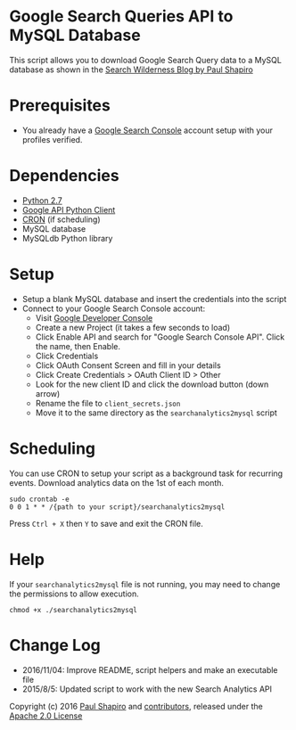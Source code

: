 Google Search Queries API to MySQL Database
===========================================

This script allows you to download Google Search Query data to a MySQL database as shown in the [Search Wilderness Blog by Paul Shapiro][1]

# Prerequisites
* You already have a [Google Search Console][2] account setup with your profiles verified.

# Dependencies
* [Python 2.7][3]
* [Google API Python Client][4]
* [CRON][5] (if scheduling)
* MySQL database
* MySQLdb Python library

# Setup
- Setup a blank MySQL database and insert the credentials into the script
- Connect to your Google Search Console account:
    - Visit [Google Developer Console][6]
    - Create a new Project (it takes a few seconds to load)
    - Click Enable API and search for "Google Search Console API". Click the name, then Enable.
    - Click Credentials
    - Click OAuth Consent Screen and fill in your details
    - Click Create Credentials > OAuth Client ID > Other
    - Look for the new client ID and click the download button (down arrow)
    - Rename the file to `client_secrets.json`
    - Move it to the same directory as the `searchanalytics2mysql` script

# Scheduling

You can use CRON to setup your script as a background task for recurring events.
Download analytics data on the 1st of each month.

```
sudo crontab -e
0 0 1 * * /{path to your script}/searchanalytics2mysql
```
Press `Ctrl + X` then `Y` to save and exit the CRON file.

# Help

If your `searchanalytics2mysql` file is not running, you may need to change the permissions to allow execution.

```
chmod +x ./searchanalytics2mysql
```

# Change Log
- 2016/11/04: Improve README, script helpers and make an executable file
- 2015/8/5: Updated script to work with the new Search Analytics API

Copyright (c) 2016 [Paul Shapiro][7] and [contributors][8], released under the [Apache 2.0 License][9]

[1]: http://searchwilderness.com/gwmt-data-python/
[2]: https://www.google.com/webmasters/tools/home?hl=en
[3]: https://www.python.org/download/releases/2.7/
[4]: https://github.com/google/google-api-python-client
[5]: http://www.unixgeeks.org/security/newbie/unix/cron-1.html
[6]: https://console.developers.google.com/apis/dashboard
[7]: https://github.com/pshapiro
[8]: https://github.com/pshapiro/gwmt2mysql/graphs/contributors
[9]: http://www.apache.org/licenses/LICENSE-2.0
